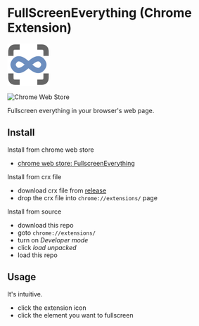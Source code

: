 # FullScreenEverything (Chrome Extension)

![](./icons/icon.svg)

![Chrome Web Store](https://img.shields.io/chrome-web-store/v/kiedhcacbjgbgfbllgmjinlefkjhkjdl)

Fullscreen everything in your browser's web page.

## Install

Install from chrome web store

* [chrome web store: FullscreenEverything](https://chrome.google.com/webstore/detail/fullscreeneverything/kiedhcacbjgbgfbllgmjinlefkjhkjdl)

Install from crx file

* download crx file from [release](https://github.com/FullscreenEverything/FullscreenEverything/releases/)
* drop the crx file into `chrome://extensions/` page

Install from source

* download this repo
* goto `chrome://extensions/`
* turn on *Developer mode*
* click *load unpacked*
* load this repo

## Usage

It's intuitive.

* click the extension icon
* click the element you want to fullscreen
